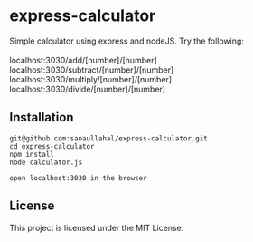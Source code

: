 # express-calculator


Simple calculator using express and nodeJS. Try the following:<br><br>
localhost:3030/add/[number]/[number]<br>
localhost:3030/subtract/[number]/[number]<br>
localhost:3030/multiply/[number]/[number]<br>
localhost:3030/divide/[number]/[number]<br>

## Installation

```
git@github.com:sanaullahal/express-calculator.git
cd express-calculator
npm install
node calculator.js

open localhost:3030 in the browser
```

## License

This project is licensed under the MIT License.
